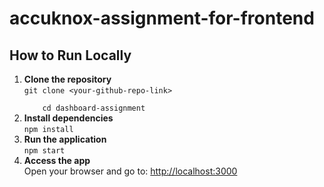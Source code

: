 ﻿# accuknox-assignment-for-frontend

<h2>How to Run Locally</h2>

<ol>
  <li>
    <strong>Clone the repository</strong><br>
    <code>git clone &lt;your-github-repo-link&gt;<br>
    cd dashboard-assignment</code>
  </li>
  <li>
    <strong>Install dependencies</strong><br>
    <code>npm install</code>
  </li>
  <li>
    <strong>Run the application</strong><br>
    <code>npm start</code>
  </li>
  <li>
    <strong>Access the app</strong><br>
    Open your browser and go to: <a href="http://localhost:3000">http://localhost:3000</a>
  </li>
</ol>

